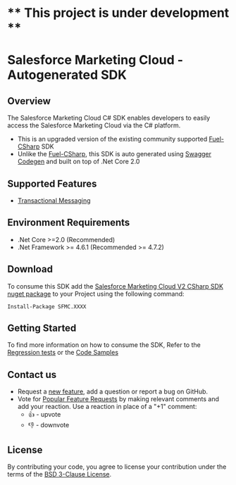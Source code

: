 # ** This project is under development ** 

# Salesforce Marketing Cloud - Autogenerated SDK

## Overview

The Salesforce Marketing Cloud C# SDK enables developers to easily access the Salesforce Marketing Cloud via the C# platform. 

- This is an upgraded version of the existing community supported [Fuel-CSharp](https://github.com/salesforce-marketingcloud/FuelSDK-CSharp) SDK
- Unlike the [Fuel-CSharp](https://github.com/salesforce-marketingcloud/FuelSDK-CSharp), this SDK is auto generated using [Swagger Codegen](https://github.com/swagger-api/swagger-codegen) and built on top of .Net Core 2.0

## Supported Features

- [Transactional Messaging](https://developer.salesforce.com/docs/atlas.en-us.mc-apis.meta/mc-apis/transactional-messaging-api.htm#!)

## Environment Requirements

- .Net Core >=2.0 (Recommended) 
- .Net Framework >= 4.6.1 (Recommended >= 4.7.2)

## Download

To consume this SDK add the [Salesforce Marketing Cloud V2 CSharp SDK nuget package](https://www.nuget.org/) to your Project using the following command: 

```Install-Package SFMC.XXXX```

## Getting Started

To find more information on how to consume the SDK, Refer to the [Regression tests](https://github.com/salesforce-marketingcloud/mcsdk-automation-csharp/tree/1.0/src/Salesforce.MarketingCloud.Test/Api) or the [Code Samples](https://github.com/salesforce-marketingcloud/mcsdk-automation-csharp/)

## Contact us

- Request a [new feature](https://github.com/salesforce-marketingcloud/mcsdk-automation-csharp/issues?q=is%3Aissue+is%3Aopen+sort%3Aupdated-desc), add a question or report a bug on GitHub.
- Vote for [Popular Feature Requests](https://github.com/salesforce-marketingcloud/mcsdk-automation-csharp/issues?q=is%3Aissue+is%3Aopen+sort%3Aupdated-desc) by making relevant comments and add your reaction. Use a reaction in place of a "+1" comment:
    - 👍 - upvote
    - 👎 - downvote

## License
By contributing your code, you agree to license your contribution under the terms of the [BSD 3-Clause License](https://github.com/salesforce-marketingcloud/mcsdk-automation-csharp/license.md).